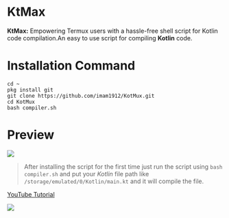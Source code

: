 # KtMax

**KtMax:** Empowering Termux users with a hassle-free shell script for Kotlin code compilation.An easy to use script for compiling **Kotlin** code.


# Installation Command

`cd ~`<br>
`pkg install git`<br>
`git clone https://github.com/imam1912/KotMux.git`<br>
`cd KotMux`<br>
`bash compiler.sh`

# Preview

<img src="https://i.ibb.co/Wsn30Vk/Screenshot-2023-11-17-18-19-36-38-84d3000e3f4017145260f7618db1d683.jpg">

>After installing the script for the first time just run the script using `bash compiler.sh` and put your *Kotlin* file path like `/storage/emulated/0/Kotlin/main.kt` and it will compile the file.


[YouTube Tutorial](https://youtu.be/Yh1iwORcRI0?si=aheY13HPLK2x-1kF)

<a href="https://t.me/IMTIAZDeveloper" target="_blank"><img src="https://img.shields.io/badge/Join Telegram Group-grey?style=for-the-badge&logo=telegram"></a>
